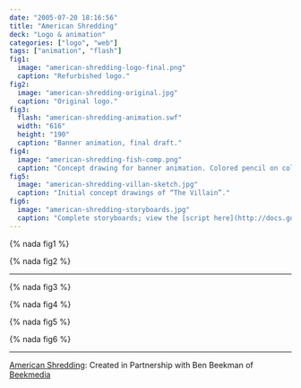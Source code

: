 ```yaml
---
date: "2005-07-20 18:16:56"
title: "American Shredding"
deck: "Logo & animation"
categories: ["logo", "web"]
tags: ["animation", "flash"]
fig1:
  image: "american-shredding-logo-final.png"
  caption: "Refurbished logo."
fig2:
  image: "american-shredding-original.jpg"
  caption: "Original logo."
fig3:
  flash: "american-shredding-animation.swf"
  width: "616"
  height: "190"
  caption: "Banner animation, final draft."
fig4:
  image: "american-shredding-fish-comp.png"
  caption: "Concept drawing for banner animation. Colored pencil on colored paper."
fig5:
  image: "american-shredding-villan-sketch.jpg"
  caption: "Initial concept drawings of “The Villain”."
fig6:
  image: "american-shredding-storyboards.jpg"
  caption: "Complete storyboards; view the [script here](http://docs.google.com/Doc?docid=0AfuMT97t-CJgZGQ3c2traGdfNjBmYmh2czZkYw&amp;hl=en)."
---
```


{% nada fig1 %}

{% nada fig2 %}

---

{% nada fig3 %}

{% nada fig4 %}

{% nada fig5 %}

{% nada fig6 %}

---

[American Shredding](http://americanshredding.com/): Created in Partnership with Ben Beekman of [Beekmedia](http://www.beekmedia.com/)
